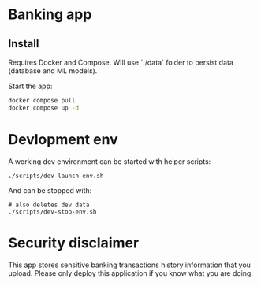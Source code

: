 # Banking app


## Install

Requires Docker and Compose. Will use ´./data´ folder to persist data (database and ML models).

Start the app:

```bash
docker compose pull
docker compose up -d 
```

# Devlopment env

A working dev environment can be started with helper scripts:

```
./scripts/dev-launch-env.sh
```

And can be stopped with:

```
# also deletes dev data
./scripts/dev-stop-env.sh
```

# Security disclaimer
This app stores sensitive banking transactions history information that you upload. Please only deploy this application if you know what you are doing.
